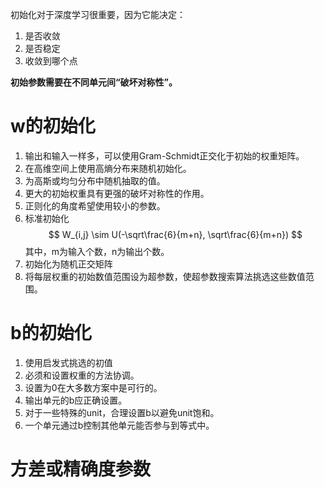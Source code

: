 初始化对于深度学习很重要，因为它能决定：  
1. 是否收敛  
2. 是否稳定  
3. 收敛到哪个点  

**初始参数需要在不同单元间“破坏对称性”。**  

# w的初始化
1. 输出和输入一样多，可以使用Gram-Schmidt正交化于初始的权重矩阵。  
2. 在高维空间上使用高熵分布来随机初始化。  
3. 为高斯或均匀分布中随机抽取的值。  
4. 更大的初始权重具有更强的破坏对称性的作用。  
5. 正则化的角度希望使用较小的参数。  
6. 标准初始化  
$$
W_{i,j} \sim U(-\sqrt\frac{6}{m+n}, \sqrt\frac{6}{m+n})
$$
其中，m为输入个数，n为输出个数。  
7. 初始化为随机正交矩阵  
8. 将每层权重的初始数值范围设为超参数，使超参数搜索算法挑选这些数值范围。  

# b的初始化

1. 使用启发式挑选的初值  
2. 必须和设置权重的方法协调。  
3. 设置为0在大多数方案中是可行的。  
4. 输出单元的b应正确设置。  
5. 对于一些特殊的unit，合理设置b以避免unit饱和。  
6. 一个单元通过b控制其他单元能否参与到等式中。

# 方差或精确度参数